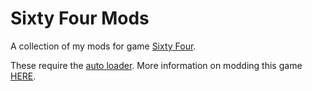 # Sixty Four Mods

A collection of my mods for game [Sixty Four](https://store.steampowered.com/app/2659900/Sixty_Four/).

These require the [auto loader](https://gist.github.com/NamelessCoder/26be6b5db7480de09f9dfb9e80dee3fe#file-autoloader-js).
More information on modding this game [HERE](https://sixtyfour.game-vault.net/wiki/Modding:Index).
